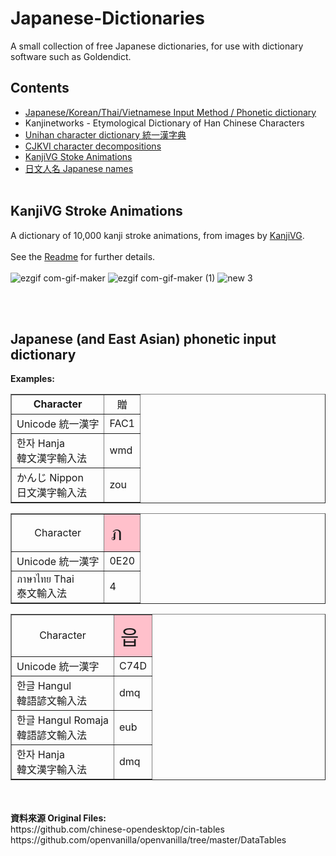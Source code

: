 # Japanese-Dictionaries

A small collection of free Japanese dictionaries, for use with dictionary software such as Goldendict.

## Contents
- <a href=https://github.com/lxs602/East-Asian-Dictionaries#phonetic-and-input-methods-dictionaries>Japanese/Korean/Thai/Vietnamese Input Method / Phonetic dictionary<a/>
- Kanjinetworks - Etymological Dictionary of Han Chinese Characters
- <a href=https://github.com/lxs602/Chinese-Mandarin-Dictionaries#%E7%B5%B1%E4%B8%80%E6%BC%A2%E5%AD%97%E5%85%B8-unihan-character-dictionary>Unihan character dictionary 統一漢字典</a>
- <a href=https://github.com/lxs602/Chinese-Mandarin-Dictionaries#cjkvi-decomposition>CJKVI character decompositions</a>
- <a href=https://github.com/lxs602/East-Asian-Dictionaries/tree/main/KanjiVG%20Stroke%20Animations>KanjiVG Stoke Animations</a>
- <a href=https://github.com/lxs602/East-Asian-Dictionaries/blob/main/%E6%97%A5%E6%96%87%E4%BA%BA%E5%90%8D%20Japanese%20names/README.md>日文人名 Japanese names</a><br><br>


## KanjiVG Stroke Animations
	
A dictionary of 10,000 kanji stroke animations, from images by <a href=https://github.com/KanjiVG/kanjivg>KanjiVG</a>. <br><br>See the <a href=https://github.com/lxs602/East-Asian-Dictionaries/blob/main/KanjiVG%20Stroke%20Animations/README.md>Readme</a> for further details.<br><br>
![ezgif com-gif-maker](https://user-images.githubusercontent.com/44102215/155219641-28411dc5-3c29-4432-86db-912a410fd35e.gif)
![ezgif com-gif-maker (1)](https://user-images.githubusercontent.com/44102215/155219647-c6ce2c68-d442-41aa-be11-c4dd3a0e3d98.gif)
![new 3](https://user-images.githubusercontent.com/44102215/155220684-4d805e25-ea9a-4bc6-8040-eff22279c16a.gif)

	
<br><br>
## Japanese (and East Asian) phonetic input dictionary

<b>Examples:</b><br>
<table border='1px' cellspacing=0 cellpadding=3></td></tr><tr align=center><td><b>Character</td><td>贈</b></td></tr><tr><td>Unicode 統一漢字</td><td>FAC1</td></tr><tr><td>한자 Hanja<br>韓文漢字輸入法</td><td>wmd</td></tr></td></tr><tr><td>かんじ Nippon<br>日文漢字輸入法</td><td>zou</td></tr></table>
<table border='1px' cellspacing=0 cellpadding=3></td></tr><tr><td align=center>Character</td><td bgcolor=pink style='padding: 10px 10px 10px 10px'><font size='+3'>ภ</font></td></tr><tr><td>Unicode 統一漢字</td><td>0E20</td></tr><tr><td>ภาษาไทย Thai<br>泰文輸入法</td><td>4</td></tr></table>
<table border='1px' cellspacing=0 cellpadding=3></td></tr><tr><td align=center>Character</td><td bgcolor=pink style='padding: 10px 10px 10px 10px'><font size='+3'>읍</font></td></tr><tr><td>Unicode 統一漢字</td><td>C74D</td></tr><tr><td>한글 Hangul<br>韓語諺文輸入法</td><td>dmq</td></tr></td></tr><tr><td>한글 Hangul Romaja<br>韓語諺文輸入法</td><td>eub</td></tr></td></tr><tr><td>한자 Hanja<br>韓文漢字輸入法</td><td>dmq</td></tr></table>
<br><br>
<b>資料來源 Original Files:</b><br>
https://github.com/chinese-opendesktop/cin-tables <br>
https://github.com/openvanilla/openvanilla/tree/master/DataTables <br>	 
	
